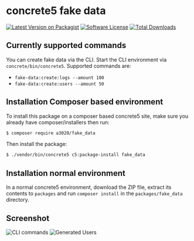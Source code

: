 # concrete5 fake data

[![Latest Version on Packagist][ico-version]][link-packagist]
[![Software License][ico-license]](LICENSE.txt)
[![Total Downloads][ico-downloads]][link-downloads]

## Currently supported commands
You can create fake data via the CLI. Start the CLI environment via `concrete/bin/concrete5`. Supported commands are:
- `fake-data:create:logs --amount 100`
- `fake-data:create:users --amount 50`

## Installation Composer based environment

To install this package on a composer based concrete5 site, make sure you already have composer/installers then run:

```sh
$ composer require a3020/fake_data
```

Then install the package:

```sh
$ ./vendor/bin/concrete5 c5:package-install fake_data
```

## Installation normal environment
In a normal concrete5 environment, download the ZIP file, extract its
contents to `packages` and run `composer install` in the `packages/fake_data` directory.

## Screenshot
![CLI commands](https://user-images.githubusercontent.com/1431100/32317891-bf9105f0-bfb5-11e7-8a13-450519179541.png)
![Generated Users](https://user-images.githubusercontent.com/1431100/32317836-843ac75c-bfb5-11e7-940f-13917fb793b1.png)

[ico-version]: https://img.shields.io/packagist/v/a3020/fake_data.svg?style=flat-square
[ico-license]: https://img.shields.io/badge/license-MIT-brightgreen.svg?style=flat-square
[ico-downloads]: https://img.shields.io/packagist/dt/a3020/fake_data.svg?style=flat-square

[link-packagist]: https://packagist.org/packages/a3020/fake_data
[link-downloads]: https://packagist.org/packages/a3020/fake_data
